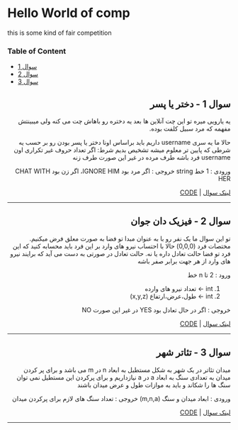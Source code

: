 # Hello World of comp

this is some kind of fair competition
### Table of Content
- [سوال 1](#سوال-1---دختر-یا-پسر)
- [سوال 2](#سوال-2---فیزیک-دان-جوان)
- [سوال 3](#سوال-3---تئاتر-شهر)


<div dir="rtl" id="236A">

## سوال 1 - دختر یا پسر
یه یارویی میره تو این چت آنلاین ها بعد یه دختره رو باهاش چت می کنه ولی میبینتش مفهمه که مرد سبیل کلفت بوده.

حالا ما یه سری username داریم باید براساس اونا دختر یا پسر بودن رو بر حسب یه شرطی که پایین تر معلوم میشه تشخیص بدیم
شرط: اگر تعداد حروف غیر تکراری اون username فرد باشه طرف مرده در غیر این صورت طرف زنه

ورودی : 1 خط string
خروجی : اگر مرد بود IGNORE HIM، اگر زن بود CHAT WITH HER

[لینک سوال](http://codeforces.com/problemset/problem/236/A) | 
[CODE](/A/236A/main.c)

</div>

* * *

<div dir="rtl" id="69A">

## سوال 2 - فیزیک دان جوان
تو این سوال ما یک نفر رو با به عنوان مبدا تو فضا به صورت معلق فرض میکنیم. مختصات فرد (0,0,0)
حالا با احتساب نیرو های وارد بر این فرد باید محسابه کنید که این فرد تو فضا حالت تعادل داره یا نه.
حالت تعادل در صورتی به دست می آید که برایند نیرو های وارد از هر جهت برابر صفر باشه

ورود : 2 تا n خط
1. int -> تعداد نیرو های وارده
2. int -> طول،عرض،ارتفاع (x,y,z)

خروجی : اگر در حال تعادل بود YES در غیر این صورت NO

[لینک سوال](http://codeforces.com/problemset/problem/69/A) | 
[CODE](/A/69A/main.c)

</div>

* * *

<div dir="rtl" id="1A">

## سوال 3 - تئاتر شهر
میدان تئاتر در یک شهر به شکل مستطیل به ابعاد n در m می باشد و برای پر کردن میدان به تعدادی سنگ به ابعاد a در a نیازداریم و برای پرکردن این مستطیل نمی توان سنگ ها را شکاند و باید به موازات طول و عرض میدان باشند

ورودی : ابعاد میدان و سنگ (m,n,a)
خروجی : تعداد سنگ های لازم برای پرکردن میدان

[لینک سوال](http://codeforces.com/problemset/problem/1/A) | 
[CODE](/A/1A/main.c)

</div>

* * *

<div dir="rtl" id="1B">



</div>